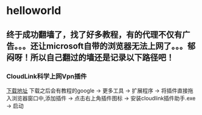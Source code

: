 # helloworld
终于成功翻墙了，找了好多教程，有的代理不仅有广告。。。还让microsoft自带的浏览器无法上网了。。。郁闷呀！所以自己翻过的墙还是记录以下路径吧！
------
### CloudLink科学上网Vpn插件
[下载地址](https://cloudlink.club/)
下载之后会有教程的google -> 更多工具 -> 扩展程序 -> 将插件直接拖入浏览器窗口中,添加插件 -> 点击右上角插件图标 -> 安装cloudlink插件助手.exe -> 启动

